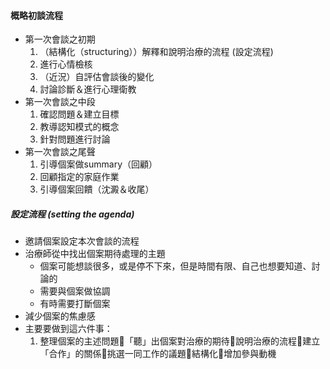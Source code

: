 #### 概略初談流程
- 第一次會談之初期
	1. （結構化（structuring））解釋和說明治療的流程 (設定流程)
	2. 進行心情檢核
	3. （近況）自評估會談後的變化
	4. 討論診斷＆進行心理衛教
- 第一次會談之中段
	1. 確認問題＆建立目標
	2. 教導認知模式的概念
	3. 針對問題進行討論
- 第一次會談之尾聲
	1. 引導個案做summary（回顧）
	2. 回顧指定的家庭作業
	3. 引導個案回饋（沈澱＆收尾）

##### 設定流程 (setting the agenda)
- 邀請個案設定本次會談的流程
- 治療師從中找出個案期待處理的主題
	- 個案可能想談很多，或是停不下來，但是時間有限、自己也想要知道、討論的
	- 需要與個案做協調
	- 有時需要打斷個案
- 減少個案的焦慮感
- 主要要做到這六件事：
	1. 整理個案的主述問題「聽」出個案對治療的期待說明治療的流程建立「合作」的關係挑選一同工作的議題結構化增加參與動機